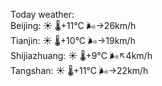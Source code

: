 Today weather:  
Beijing: ☀️   🌡️+11°C 🌬️→26km/h  
Tianjin: ☀️   🌡️+10°C 🌬️→19km/h  
Shijiazhuang: ☀️   🌡️+9°C 🌬️↖4km/h  
Tangshan: ☀️   🌡️+11°C 🌬️→22km/h  
